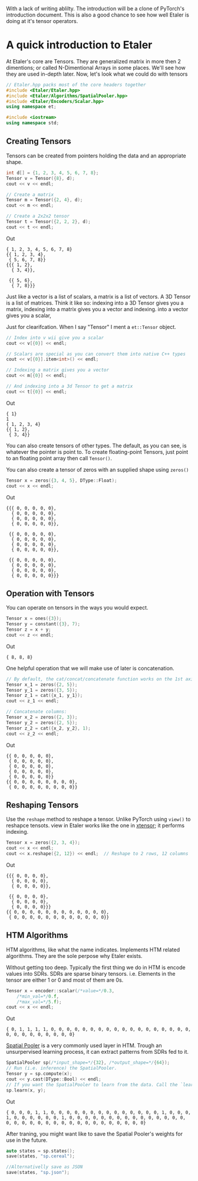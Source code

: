 With a lack of writing ablilty. The introduction will be a clone of PyTorch's introduction document. This is also a good chance to see how well Etaler is doing at it's tensor operators.

# A quick introduction to Etaler

At Etaler's core are Tensors. They are generalized matrix in more then 2 dimentions; or called N-Dimentional Arrays in some places. We'll see how they are used in-depth later. Now, let's look what we could do with tensors

```C++
// Etaler.hpp packs most of the core headers together
#include <Etaler/Etaler.hpp>
#include <Etaler/Algorithms/SpatialPooler.hpp>
#include <Etaler/Encoders/Scalar.hpp>
using namespace et;

#include <iostream>
using namespace std;
```

## Creating Tensors

Tensors can be created from pointers holding the data and an appropriate shape.

```C++
int d[] = {1, 2, 3, 4, 5, 6, 7, 8};
Tensor v = Tensor({8}, d);
cout << v << endl;

// Create a matrix
Tensor m = Tensor({2, 4}, d);
cout << m << endl;

// Create a 2x2x2 tensor
Tensor t = Tensor({2, 2, 2}, d);
cout << t << endl;
```

Out

```
{ 1, 2, 3, 4, 5, 6, 7, 8}
{{ 1, 2, 3, 4}, 
 { 5, 6, 7, 8}}
{{{ 1, 2}, 
  { 3, 4}}, 

 {{ 5, 6}, 
  { 7, 8}}}
```

Just like a vector is a list of scalars, a matrix is a list of vectors. A 3D Tensor is a list of matrices. Think it like so: indexing into a 3D Tensor gives you a matrix, indexing into a matrix gives you a vector and indexing. into a vector gives you a scalar,

Just for clearifcation. When I say "Tensor" I ment a `et::Tensor` object. 

```C++
// Index into v wii give you a scalar
cout << v[{0}] << endl;

// Scalars are special as you can convert them into native C++ types
cout << v[{0}].item<int>() << endl;

// Indexing a matrix gives you a vector
cout << m[{0}] << endl;

// And indexing into a 3d Tensor to get a matrix
cout << t[{0}] << endl;
```

Out

```
{ 1}
1
{ 1, 2, 3, 4}
{{ 1, 2}, 
 { 3, 4}}
```

You can also create tensors of other types. The default, as you can see, is whatever the pointer is point to. To create floating-point Tensors, just point to an floating point array then call `Tensor()`.

You can also create a tensor of zeros with an supplied shape using `zeros()`

```C++
Tensor x = zeros({3, 4, 5}, DType::Float);
cout << x << endl;
```

Out

```
{{{ 0, 0, 0, 0, 0}, 
  { 0, 0, 0, 0, 0}, 
  { 0, 0, 0, 0, 0}, 
  { 0, 0, 0, 0, 0}}, 

 {{ 0, 0, 0, 0, 0}, 
  { 0, 0, 0, 0, 0}, 
  { 0, 0, 0, 0, 0}, 
  { 0, 0, 0, 0, 0}}, 

 {{ 0, 0, 0, 0, 0}, 
  { 0, 0, 0, 0, 0}, 
  { 0, 0, 0, 0, 0}, 
  { 0, 0, 0, 0, 0}}}
```

## Operation with Tensors

You can operate on tensors in the ways you would expect.

```C++
Tensor x = ones({3});
Tensor y = constant({3}, 7);
Tensor z = x + y;
cout << z << endl;
```

Out 

```
{ 8, 8, 8}
```

One helpful operation that we will make use of later is concatenation.

```C++
// By default, the cat/concat/concatenate function works on the 1st axis
Tensor x_1 = zeros({2, 5});
Tensor y_1 = zeros({3, 5});
Tensor z_1 = cat({x_1, y_1});
cout << z_1 << endl;

// Concatenate columns:
Tensor x_2 = zeros({2, 3});
Tensor y_2 = zeros({2, 5});
Tensor z_2 = cat({x_2, y_2}, 1);
cout << z_2 << endl;
```

Out

```
{{ 0, 0, 0, 0, 0}, 
 { 0, 0, 0, 0, 0}, 
 { 0, 0, 0, 0, 0}, 
 { 0, 0, 0, 0, 0}, 
 { 0, 0, 0, 0, 0}}
{{ 0, 0, 0, 0, 0, 0, 0, 0}, 
 { 0, 0, 0, 0, 0, 0, 0, 0}}
```

## Reshaping Tensors
Use the `reshape` method to reshape a tensor. Unlike PyTorch using `view()` to reshapce tensots. view in Etaler works like the one in [xtensor](https://github.com/xtensor-stack/xtensor); it performs indexing.


```C++
Tensor x = zeros({2, 3, 4});
cout << x << endl;
cout << x.reshape({2, 12}) << endl;  // Reshape to 2 rows, 12 columns
```

Out

```
{{{ 0, 0, 0, 0}, 
  { 0, 0, 0, 0}, 
  { 0, 0, 0, 0}}, 

 {{ 0, 0, 0, 0}, 
  { 0, 0, 0, 0}, 
  { 0, 0, 0, 0}}}
{{ 0, 0, 0, 0, 0, 0, 0, 0, 0, 0, 0, 0}, 
 { 0, 0, 0, 0, 0, 0, 0, 0, 0, 0, 0, 0}}
```

## HTM Algorithms

HTM algorithms, like what the name indicates. Implements HTM related algorithms. They are the sole perpose why Etaler exists.

Without getting too deep. Typically the first thing we do in HTM is encode values into SDRs. SDRs are sparse binary tensors. i.e. Elements in the tensor are either 1 or 0 and most of them are 0s.

```C++
Tensor x = encoder::scalar(/*value=*/0.3,
	/*min_val=*/0.f,
	/*max_val=*/5.f);
cout << x << endl;
```

Out

```
{ 0, 1, 1, 1, 1, 0, 0, 0, 0, 0, 0, 0, 0, 0, 0, 0, 0, 0, 0, 0, 0, 0, 0, 0, 0, 0, 0, 0, 0, 0, 0, 0}
```

[Spatial Pooler](https://numenta.com/neuroscience-research/research-publications/papers/htm-spatial-pooler-neocortical-algorithm-for-online-sparse-distributed-coding/) is a very commonly used layer in HTM. Trough an unsurpervised learning process, it can extract patterns from SDRs fed to it.


```C++
SpatialPooler sp(/*input_shape=*/{32}, /*output_shape=*/{64});
// Run (i.e. inference) the SpatialPooler.
Tensor y = sp.compute(x);
cout << y.cast(DType::Bool) << endl;
// If you want the SpatialPooler to learn from the data. Call the `learn()` function.
sp.learn(x, y);
```

Out
```
{ 0, 0, 0, 1, 1, 0, 0, 0, 0, 0, 0, 0, 0, 0, 0, 0, 0, 0, 0, 1, 0, 0, 0, 1, 0, 0, 0, 0, 0, 0, 1, 0, 0, 0, 0, 0, 0, 0, 0, 0, 0, 0, 0, 0, 0, 0, 0, 0, 0, 0, 0, 0, 0, 0, 0, 0, 0, 0, 0, 0, 0, 0, 0, 0}
```

After traning, you might want like to save the Spatial Pooler's weights for use in the future.

```C++
auto states = sp.states();
save(states, "sp.cereal");

//Alternativelly save as JSON
save(states, "sp.json");
```